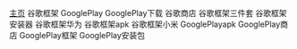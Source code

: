 [主页](https://github.com/wangzai69/fanqiang) 谷歌框架 GooglePlay GooglePlay下载 谷歌商店 谷歌框架三件套 谷歌框架安装器 谷歌框架华为 谷歌框架apk 谷歌框架小米  GooglePlayapk GooglePlay商店 GooglePlay框架 GooglePlay安装包
